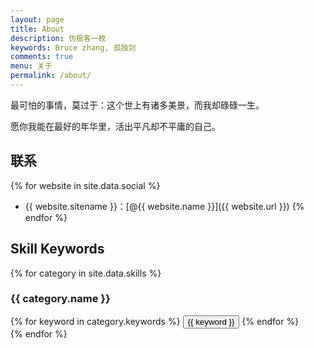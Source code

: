 ```yaml
---
layout: page
title: About
description: 伪极客一枚
keywords: Bruce zhang, 孤独剑
comments: true
menu: 关于
permalink: /about/
---
```


最可怕的事情，莫过于：这个世上有诸多美景，而我却碌碌一生。

愿你我能在最好的年华里，活出平凡却不平庸的自己。

## 联系

{% for website in site.data.social %}
* {{ website.sitename }}：[@{{ website.name }}]({{ website.url }})
{% endfor %}

## Skill Keywords

{% for category in site.data.skills %}
### {{ category.name }}
<div class="btn-inline">
{% for keyword in category.keywords %}
<button class="btn btn-outline" type="button">{{ keyword }}</button>
{% endfor %}
</div>
{% endfor %}

